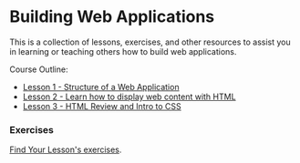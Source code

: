 # Building Web Applications
This is a collection of lessons, exercises, and other resources to assist you in learning or teaching others how to build web applications.

Course Outline:
- [Lesson 1 - Structure of a Web Application](/Lessons/lesson1.md)
- [Lesson 2 - Learn how to display web content with HTML](/Lessons/lesson2.md)
- [Lesson 3 - HTML Review and Intro to CSS](/Lessons/lesson3.md)

### Exercises
[Find Your Lesson's exercises](./Exercises).
